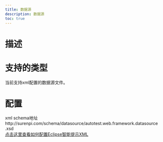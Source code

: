 ```yaml
---
title: 数据源
description: 数据源
toc: true
---
```


# 描述
# 支持的类型
当前支持xml配置的数据源文件。

# 配置
xml schema地址http://surenpi.com/schema/datasource/autotest.web.framework.datasource.xsd  
[点击这里查看如何配置Eclipse智能提示XML](http://surenpi.com/2016/07/21/eclipse_prompt_xml/)